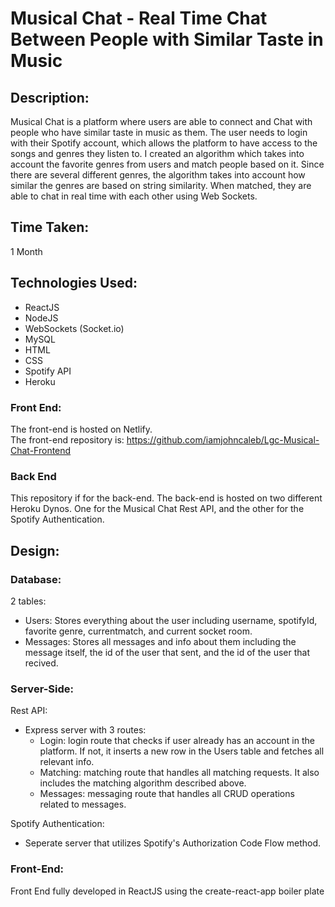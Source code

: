 # Musical Chat - Real Time Chat Between People with Similar Taste in Music


## Description:

Musical Chat is a platform where users are able to connect and
Chat with people who have similar taste in music as them. The
user needs to login with their Spotify account, which allows the
platform to have access to the songs and genres they listen to.
I created an algorithm which takes into account the favorite
genres from users and match people based on it. Since there are
several different genres, the algorithm takes into account how
similar the genres are based on string similarity. When matched,
they are able to chat in real time with each other using Web
Sockets.

## Time Taken:

1 Month

## Technologies Used:

- ReactJS
- NodeJS
- WebSockets (Socket.io)
- MySQL
- HTML
- CSS
- Spotify API
- Heroku

### Front End:

The front-end is hosted on Netlify.  
The front-end repository is: https://github.com/iamjohncaleb/Lgc-Musical-Chat-Frontend

### Back End

This repository if for the back-end.
The back-end is hosted on two different Heroku Dynos. One for the Musical Chat Rest API, and the other for the Spotify Authentication.

## Design:

### Database:

2 tables:
- Users: Stores everything about the user including username, spotifyId, favorite genre, currentmatch, and current socket room.
- Messages: Stores all messages and info about them including the message itself, the id of the user that sent, and the id of the user that recived.


### Server-Side:
Rest API: 
- Express server with 3 routes:
  - Login: login route that checks if user already has an account in the platform. If not, it inserts a new row in the Users table and fetches all relevant info.
  - Matching: matching route that handles all matching requests. It also includes the matching algorithm described above.
  - Messages: messaging route that handles all CRUD operations related to messages.
  
Spotify Authentication:
- Seperate server that utilizes Spotify's Authorization Code Flow method.

### Front-End:

Front End fully developed in ReactJS using the create-react-app boiler plate






